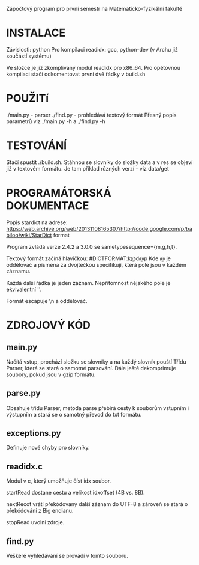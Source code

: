 Zápočtový program pro první semestr na Matematicko-fyzikální fakultě

INSTALACE
=========
Závislosti:
python
Pro kompilaci readidx:
gcc, python-dev (v Archu již součástí systému)

Ve složce je již zkomplivaný modul readidx pro x86\_64. Pro opětovnou kompilaci stačí odkomentovat první dvě řádky v build.sh

POUŽITí
=======
./main.py - parser
./find.py - prohledává textový formát
Přesný popis parametrů viz ./main.py -h a ./find.py -h

TESTOVÁNÍ
=========
Stačí spustit ./build.sh. Stáhnou se slovníky do složky data a v res se objeví již v textovém formátu. Je tam příklad různých verzí - viz data/get

PROGRAMÁTORSKÁ DOKUMENTACE
==========================
Popis stardict na adrese: https://web.archive.org/web/20131108165307/http://code.google.com/p/babiloo/wiki/StarDict format

Program zvládá verze 2.4.2 a 3.0.0 se sametypesequence={m,g,h,t}.

Textový formát začíná hlavičkou:
#DICTFORMAT:k@d@p
Kde @ je oddělovač a písmena za dvojtečkou specifikují, která pole jsou v každém záznamu.

Každá další řádka je jeden záznam. Nepřítomnost nějakého pole je ekvivalentní ''.

Formát escapuje \n a oddělovač.

ZDROJOVÝ KÓD
============

main.py
-------
Načítá vstup, prochází složku se slovníky a na každý slovník pouští Třídu Parser, která se stará o samotné parsování. Dále ještě dekomprimuje soubory, pokud jsou v gzip formátu.


parse.py
--------
Obsahuje třídu Parser, metoda parse přebírá cesty k souborům vstupním i výstupním a stará se o samotný převod do txt formátu.


exceptions.py
-------------
Definuje nové chyby pro slovníky.


readidx.c
---------
Modul v c, který umožňuje číst idx soubor.

startRead dostane cestu a velikost idxoffset (4B vs. 8B).

nextRecot vrátí překódovaný další záznam do UTF-8 a zároveň se stará o překódování z Big endianu.

stopRead uvolní zdroje.

find.py
-------
Veškeré vyhledávání se provádí v tomto souboru.

